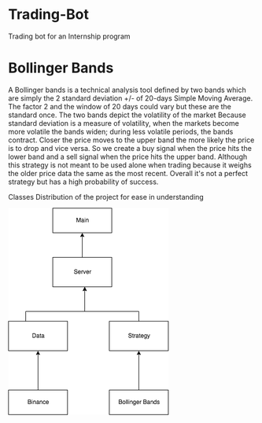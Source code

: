 # Trading-Bot
Trading bot for an Internship program

# Bollinger Bands
A Bollinger bands is a technical analysis tool defined by two bands which are simply the 2 standard deviation +/- of  20-days Simple Moving Average. The factor 2 and the window of 20 days could vary but these are the standard once. The two bands depict the volatility of the market Because standard deviation is a measure of volatility, when the markets become more volatile the bands widen; during less volatile periods, the bands contract. Closer the price moves to the upper band the more likely the price is to drop and vice versa. So we create a buy signal when the price hits the lower band and a sell signal when the price hits the upper band. Although this strategy is not meant to be used alone when trading because it weighs the older price data the same as the most recent. Overall it's not a perfect strategy but has a high probability of success.

Classes Distribution of the project for ease in understanding

![class diagram](https://github.com/rohitjain00/Trading-Bot/blob/master/Trading-botdrawio.png)
